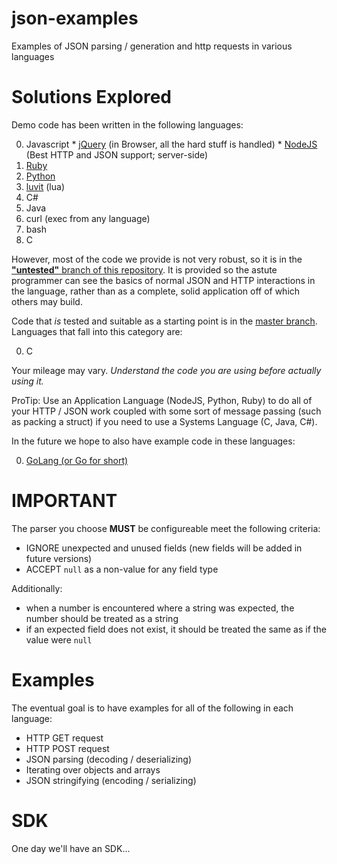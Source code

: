 # json-examples

Examples of JSON parsing / generation and http requests in various languages

# Solutions Explored

Demo code has been written in the following languages:

  0. Javascript
    * [jQuery](http://jquery.com) (in Browser, all the hard stuff is handled)
    * [NodeJS](http://nodejs.org) (Best HTTP and JSON support; server-side)
  0. [Ruby](http://ruby-lang.org)
  0. [Python](http://python.org)
  0. [luvit](http://luvit.io) (lua)
  0. C#
  0. Java
  0. curl (exec from any language)
  0. bash
  0. C

However, most of the code we provide is not very robust, so it is in the [**"untested"** branch of this repository](https://github.com/SpotterRF/json-examples/tree/untested). It is provided so the astute programmer can see the basics of normal JSON and HTTP interactions in the language, rather than as a complete, solid application off of which others may build.

Code that *is* tested and suitable as a starting point is in the [master branch](https://github.com/SpotterRF/json-examples). Languages that fall into this category are:

  0. C

Your mileage may vary. *Understand the code you are using before actually using it.*

ProTip: Use an Application Language (NodeJS, Python, Ruby) to do all of your HTTP / JSON work coupled with some sort of message passing (such as packing a struct) if you need to use a Systems Language (C, Java, C#).

In the future we hope to also have example code in these languages:

  0. [GoLang (or Go for short)](http://golang.org)

# IMPORTANT

The parser you choose **MUST** be configureable meet the following criteria:

  * IGNORE unexpected and unused fields (new fields will be added in future versions)
  * ACCEPT `null` as a non-value for any field type

Additionally:

  * when a number is encountered where a string was expected, the number should be treated as a string
  * if an expected field does not exist, it should be treated the same as if the value were `null`

# Examples

The eventual goal is to have examples for all of the following in each language:

  * HTTP GET request
  * HTTP POST request
  * JSON parsing (decoding / deserializing)
  * Iterating over objects and arrays
  * JSON stringifying (encoding / serializing)

# SDK

One day we'll have an SDK...
